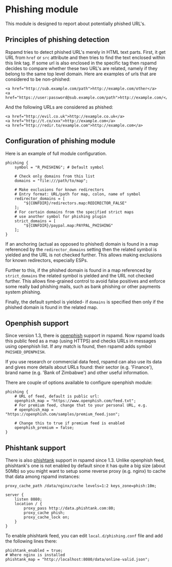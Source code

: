 # Phishing module

This module is designed to report about potentially phished URL's.

## Principles of phishing detection

Rspamd tries to detect phished URL's merely in HTML text parts. First,
it get URL from `href` or `src` attribute and then tries to find the text enclosed
within this link tag. If some url is also enclosed in the specific tag then
rspamd decides to compare whether these two URL's are related, namely if they
belong to the same top level domain. Here are examples of urls that are considered
to be non-phished:

    <a href="http://sub.example.com/path">http://example.com/other</a>
    <a href="https://user:password@sub.example.com/path">http://example.com/</a>

And the following URLs are considered as phished:

    <a href="http://evil.co.uk">http://example.co.uk</a>
    <a href="http://t.co/xxx">http://example.com</a>
    <a href="http://redir.to/example.com">http://example.com</a>

## Configuration of phishing module

Here is an example of full module configuration.

~~~ucl
phishing {
	symbol = "R_PHISHING"; # Default symbol

	# Check only domains from this list
	domains = "file:///path/to/map";

	# Make exclusions for known redirectors
	# Entry format: URL/path for map, colon, name of symbol
	redirector_domains = [
		"${CONFDIR}/redirectors.map:REDIRECTOR_FALSE"
	];
	# For certain domains from the specified strict maps
	# use another symbol for phishing plugin
	strict_domains = [
		"${CONFDIR}/paypal.map:PAYPAL_PHISHING"
	];
}
~~~

If an anchoring (actual as opposed to phished) domain is found in a map
referenced by the `redirector_domains` setting then the related symbol is
yielded and the URL is not checked further. This allows making exclusions
for known redirectors, especially ESPs.

Further to this, if the phished domain is found in a map referenced by
`strict_domains` the related symbol is yielded and the URL not checked
further. This allows fine-grained control to avoid false positives and
enforce some really bad phishing mails, such as bank phishing or other
payments system phishing.

Finally, the default symbol is yielded- if `domains` is specified then
only if the phished domain is found in the related map.

## Openphish support

Since version 1.3, there is [openphish](https://openphish.com) support in rspamd.
Now rspamd loads this public feed as a map (using HTTPS) and checks URLs in messages using
openphish list. If any match is found, then rspamd adds symbol `PHISHED_OPENPHISH`.

If you use research or commercial data feed, rspamd can also use its data and gives
more details about URLs found: their sector (e.g. 'Finance'), brand name (e.g.
'Bank of Zimbabwe') and other useful information.

There are couple of options available to configure openphish module:

~~~ucl
phishing {
	# URL of feed, default is public url:
	openphish_map = "https://www.openphish.com/feed.txt";
	# For premium feed, change that to your personal URL, e.g.
	# openphish_map = "https://openphish.com/samples/premium_feed.json";

	# Change this to true if premium feed is enabled
	openphish_premium = false;
}
~~~

## Phishtank support

There is also [phishtank](https://phishtank.com) support in rspamd since 1.3. Unlike
openphish feed, phishtank's one is not enabled by default since it has quite a big size (about 50Mb) so
you might want to setup some reverse proxy (e.g. nginx) to cache that data among rspamd instances:

~~~nginx
proxy_cache_path /data/nginx/cache levels=1:2 keys_zone=phish:10m;

server {
    listen 8080;
    location / {
        proxy_pass http://data.phishtank.com:80;
        proxy_cache phish;
        proxy_cache_lock on;
    }
}
~~~


To enable phishtank feed, you can edit `local.d/phishing.conf` file and add the following lines there:

~~~ucl
phishtank_enabled = true;
# Where nginx is installed
phishtank_map = "http://localhost:8080/data/online-valid.json";
~~~